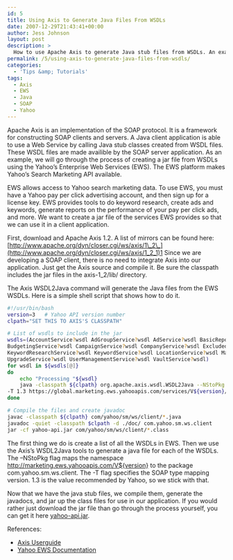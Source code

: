 ```yaml
---
id: 5
title: Using Axis to Generate Java Files From WSDLs
date: 2007-12-29T21:43:41+00:00
author: Jess Johnson
layout: post
description: >
  How to use Apache Axis to generate Java stub files from WSDLs. An example with Yahoo EWS.
permalink: /5/using-axis-to-generate-java-files-from-wsdls/
categories:
  - 'Tips &amp; Tutorials'
tags:
  - Axis
  - EWS
  - Java
  - SOAP
  - Yahoo
---
```

Apache Axis is an implementation of the SOAP protocol. It is a framework for constructing SOAP clients and servers. A Java client application is able to use a Web Service by calling Java stub classes created from WSDL files. These WSDL files are made availible by the SOAP server application. As an example, we will go through the process of creating a jar file from WSDLs using the Yahoo&#8217;s Enterprise Web Services (EWS). The EWS platform makes Yahoo&#8217;s Search Marketing API available.<!--more-->

EWS allows access to Yahoo search marketing data. To use EWS, you must have a Yahoo pay per click advertising account, and then sign up for a license key. EWS provides tools to do keyword research, create ads and keywords, generate reports on the performance of your pay per click ads, and more. We want to create a jar file of the services EWS provides so that we can use it in a client application.

First, download and Apache Axis 1.2. A list of mirrors can be found here: [http://www.apache.org/dyn/closer.cgi/ws/axis/1\_2\_](http://www.apache.org/dyn/closer.cgi/ws/axis/1_2_1)1 Since we are developing a SOAP client, there is no need to integrate Axis into our application. Just get the Axis source and compile it. Be sure the classpath includes the jar files in the axis-1_2/lib/ directory.

The Axis WSDL2Java command will generate the Java files from the EWS WSDLs. Here is a simple shell script that shows how to do it.

```bash
#!/usr/bin/bash
version=3   # Yahoo API version number
clpath="SET THIS TO AXIS'S CLASSPATH"

# List of wsdls to include in the jar
wsdls=(AccountService?wsdl AdGroupService?wsdl AdService?wsdl BasicReportService?wsdl BidInformationService?wsdl \
BudgetingService?wsdl CampaignService?wsdl CompanyService?wsdl ExcludedWordsService?wsdl ForecastService?wsdl \
KeywordResearchService?wsdl KeywordService?wsdl LocationService?wsdl MasterAccountService?wsdl \
UpgradeService?wsdl UserManagementService?wsdl VaultService?wsdl)
for wsdl in ${wsdls[@]}
do
    echo "Processing "${wsdl}
    java -classpath ${clpath} org.apache.axis.wsdl.WSDL2Java --NStoPkg http://marketing.ews.yahooapis.com/V${version}=com.yahoo.sm.ws.client \
-T 1.3 https://global.marketing.ews.yahooapis.com/services/V${version}/${wsdl}
done

# Compile the files and create javadoc
javac -classpath ${clpath} com/yahoo/sm/ws/client/*.java
javadoc -quiet -classpath $clpath -d ./doc/ com.yahoo.sm.ws.client
jar -cf yahoo-api.jar com/yahoo/sm/ws/client/*.class
```

The first thing we do is create a list of all the WSDLs in EWS. Then we use the Axis&#8217;s WSDL2Java tools to generate a java file for each of the WSDLs. The &#8211;NStoPkg flag maps the namespace http://marketing.ews.yahooapis.com/V${version} to the package com.yahoo.sm.ws.client. The -T flag specifies the SOAP type mapping version. 1.3 is the value recommended by Yahoo, so we stick with that.

Now that we have the java stub files, we compile them, generate the javadocs, and jar up the class files for use in our application. If you would rather just download the jar file than go through the process yourself, you can get it here [yahoo-api.jar](http://grokcode.com/assets/downloads/yahoo-api.jar).

References:

* [Axis Userguide](http://ws.apache.org/axis/java/user-guide.html "Axis Userguide")
* [Yahoo EWS Documentation](http://searchmarketing.yahoo.com/developer/docs/index.php "Yahoo EWS Documentation")
